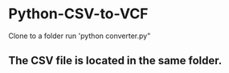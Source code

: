 # Python-CSV-to-VCF
Clone to a folder
run 'python converter.py"

## The CSV file is located in the same folder. 
